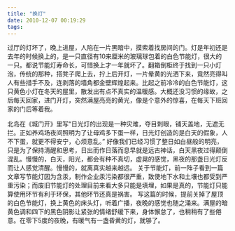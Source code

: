 ```yaml
---
title: "换灯"
date: 2010-12-07 00:19:29
tags:
---
```


过厅的灯坏了，晚上进屋，人陷在一片黑暗中，摸索着找房间的门。灯是年初还是去年的时候换上的，是一只直径有10来厘米的玻璃球包着的白色节能灯，很大的一只。都说节能灯寿命长，可惜换上才一年就坏了。翻箱倒柜终于找到一只小灯泡，传统的那种，搭凳子爬上去，拧上后开灯，一片晕黄的光洒下来，竟然亮得叫人有些措手不及，连剥落的墙角都金壁辉煌起来。比起之前冷冷的白色节能灯，这只黄色小灯在冬天的屋里，散发出有点不真实的温暖感。大概还没习惯的缘故，之后每天回家，进门开灯，突然满屋亮亮的黄光，像是个意外的惊喜，在每天下班回家的门后等着我。 

北岛在《城门开》里写“日光灯的出现是一种灾难，夺目刺眼，铺天盖地，无遮无拦。正如养鸡场夜间照明为了让母鸡多下蛋一样，日光灯创造的是白天的假象，人不下蛋，就更不得安宁，心烦意乱。” 好像我们已经习惯了整日如白昼般的明亮，只是为了保持清醒和思考，日出而作日落而息早就是远古神话，白天黑夜过得颠倒混乱。慢慢的，白天，阳光，都会有种不真切，虚晃的感觉，黑夜的那盏日光灯反而让人感觉清醒。慢慢的，就离真实越来越远。 关于节能灯，前一阵子看到一篇文章写节能灯因为含汞，制作企业汞污染都很严重，致使地下水和土壤也都受到严重污染；而废旧节能灯的处理目前来看大多只能是填埋，如果是真的，节能灯只能算使用环节有利于环保，其他环节还真是祸害。 写这篇的时候，提前关掉了屋顶的白色节能灯，换上黄色的床头灯，听着广播，夜晚的感觉也随之涌来。满屋的暗黄色调和四下的黑色阴影让紧张的情绪舒缓下来，身体懈怠了，也稍稍有了些倦意。在零下5度的夜晚，有暖气有一盏昏黄的灯，就够了。
